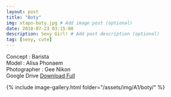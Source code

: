 ```yaml
---
layout: post
title: "Boty"
img: xtapo-boty.jpg # Add image post (optional)
date: 2018-07-23 03:15:00
description: Sexy Girl! # Add post description (optional)
tag: [sexy, cute]
---
```

Concept : Barista  
Model : Alisa Phonaem  
Photographer : Gee Nikon  
Google Drive [Download Full](http://gestyy.com/e0GwOn)                         

{% include image-gallery.html folder="/assets/img/A1/boty/" %}
